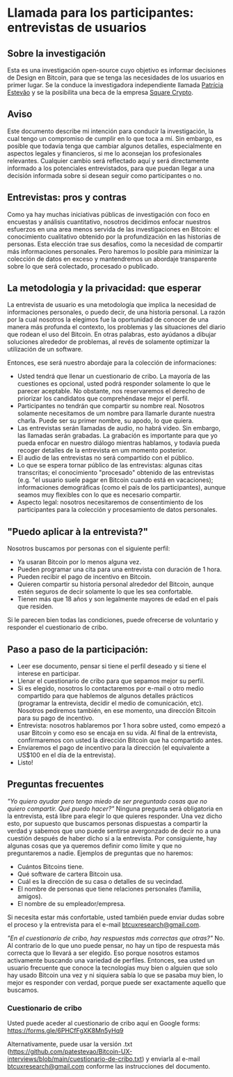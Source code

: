 # Llamada para los participantes: entrevistas de usuarios 

## Sobre la investigación
Esta es una investigación open-source cuyo objetivo es informar decisiones de Design en Bitcoin, para que se tenga las necesidades de los usuarios en primer lugar. Se la conduce la investigadora independiente llamada [Patrícia Estevão](https://patestevao.com/) y se la posibilita una beca de la empresa [Square Crypto](https://squarecrypto.org/#grants).

## Aviso
Este documento describe mi intención para conducir la investigación, la cual tengo un compromiso de cumplir en lo que toca a mí. Sin embargo, es posible que todavía tenga que cambiar algunos detalles, especialmente en aspectos legales y financieros, si me lo aconsejan los profesionales relevantes. Cualquier cambio será reflectado aquí y será directamente informado a los potenciales entrevistados, para que puedan llegar a una decisión informada sobre si desean seguir como participantes o no.

## Entrevistas: pros y contras
Como ya hay muchas iniciativas públicas de investigación con foco en encuestas y análisis cuantitativo, nosotros decidimos enfocar nuestros esfuerzos en una area menos servida de las investigaciones en Bitcoin: el conocimiento cualitativo obtenido por la profundización en las historias de personas. Esta elección trae sus desafíos, como la necesidad de compartir más informaciones personales. Pero haremos lo posible para minimizar la colección de datos en exceso y mantendremos un abordaje transparente sobre lo que será colectado, procesado o publicado.

## La metodologia y la privacidad: que esperar
La entrevista de usuario es una metodología que implica la necesidad de informaciones personales, o puedo decir, de una historia personal. La razón por la cual nosotros la elegimos fue la oportunidad de conocer de una manera más profunda el contexto, los problemas y las situaciones del diario que rodean el uso del Bitcoin. En otras palabras, esto ayúdanos a dibujar soluciones alrededor de problemas, al revés de solamente optimizar la utilización de un software.

Entonces, ese será nuestro abordaje para la colección de informaciones:
- Usted tendrá que llenar un cuestionario de cribo. La mayoría de las cuestiones es opcional, usted podrá responder solamente lo que le parecer aceptable. No obstante, nos reservaremos el derecho de priorizar los candidatos que comprehéndase mejor el perfil.
- Participantes no tendrán que compartir su nombre real. Nosotros solamente necesitamos de um nombre para llamarle durante nuestra charla. Puede ser su primer nombre, su apodo, lo que quiera.
- Las entrevistas serán llamadas de audio, no habrá video. Sin embargo, las llamadas serán grabadas. La grabación es importante para que yo pueda enfocar en nuestro diálogo mientras hablamos, y todavía pueda recoger detalles de la entrevista en um momento posterior. 
- El audio de las entrevistas no será compartido con el público.
- Lo que se espera tornar público de las entrevistas: algunas citas transcritas; el conocimiento "procesado" obtenido de las entrevistas (e.g. "el usuario suele pagar en Bitcoin cuando está en vacaciones); informaciones demográficas (como el país de los participantes), aunque seamos muy flexibles con lo que es necesario compartir.
- Aspecto legal: nosotros necesitaremos de consentimiento de los participantes para la colección y procesamiento de datos personales.

## "Puedo aplicar à la entrevista?"
Nosotros buscamos por personas con el siguiente perfil:
- Ya usaran Bitcoin por lo menos alguna vez.
- Pueden programar una cita para una entrevista con duración de 1 hora.
- Pueden recibir el pago de incentivo en Bitcoin.
- Quieren compartir su historia personal alrededor del Bitcoin, aunque estén seguros de decir solamente lo que les sea confortable.
- Tienen más que 18 años y son legalmente mayores de edad en el país que residen.

Si le parecen bien todas las condiciones, puede ofrecerse de voluntario y responder el cuestionario de cribo.

## Paso a paso de la participación:
- Leer ese documento, pensar si tiene el perfil deseado y si tiene el interese en participar.
- Llenar el cuestionario de cribo para que sepamos mejor su perfil.
- Si es elegido, nosotros lo contactaremos por e-mail o otro medio compartido para que hablemos de algunos detalles prácticos (programar la entrevista, decidir el medio de comunicación, etc). Nosotros pediremos también, en ese momento, una dirección Bitcoin para su pago de incentivo.
- Entrevista: nosotros hablaremos por 1 hora sobre usted, como empezó a usar Bitcoin y como eso se encaja en su vida. Al final de la entrevista, confirmaremos con usted la dirección Bitcoin que ha compartido antes.
- Enviaremos el pago de incentivo para la dirección (el equivalente a US$100 en el día de la entrevista).
- Listo!

## Preguntas frecuentes
*"Yo quiero ayudar pero tengo miedo de ser preguntado cosas que no quiero compartir. Qué puedo hacer?"*
Ninguna pregunta será obligatoria en la entrevista, está libre para elegir lo que quieres responder. Una vez dicho esto, por supuesto que buscamos personas dispuestas a compartir la verdad y sabemos que uno puede sentirse avergonzado de decir no a una cuestión después de haber dicho sí a la entrevista. Por consiguiente, hay algunas cosas que ya queremos definir como límite y que no preguntaremos a nadie. Ejemplos de preguntas que no haremos:
- Cuántos Bitcoins tiene.
- Qué software de cartera Bitcoin usa.
- Cuál es la dirección de su casa o detalles de su vecindad.
- El nombre de personas que tiene relaciones personales (familia, amigos).
- El nombre de su empleador/empresa.

Si necesita estar más confortable, usted también puede enviar dudas sobre el proceso y la entrevista para el e-mail btcuxresearch@gmail.com.

*"En el cuestionario de cribo, hay respuestas más correctas que otras?"*
No. Al contrario de lo que uno puede pensar, no hay un tipo de respuesta más correcta que lo llevará a ser elegido. Eso porque nosotros estamos activamente buscando una variedad de perfiles. Entonces, sea usted un usuario frecuente que conoce la tecnologías muy bien o alguien que solo hay usado Bitcoin una vez y ni siquiera sabía lo que se pasaba muy bien, lo mejor es responder con verdad, porque puede ser exactamente aquello que buscamos.

### Cuestionario de cribo 

Usted puede aceder al cuestionario de cribo aquí en Google forms: https://forms.gle/6PHCfFgXK8Mn5yHq9

Alternativamente, puede usar la versión .txt (https://github.com/patestevao/Bitcoin-UX-interviews/blob/main/cuestionario-de-cribo.txt) y enviarla al e-mail btcuxresearch@gmail.com conforme las instrucciones del documento.
